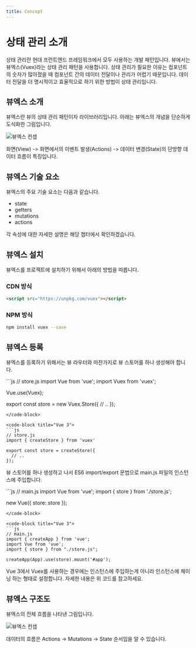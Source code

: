 ```yaml
---
title: Concept
---
```


# 상태 관리 소개

상태 관리란 현대 프런트엔드 프레임워크에서 모두 사용하는 개발 패턴입니다. 뷰에서는 뷰엑스(Vuex)라는 상태 관리 패턴을 사용합니다. 상태 관리가 필요한 이유는 컴포넌트의 숫자가 많아졌을 때 컴포넌트 간의 데이터 전달이나 관리가 어렵기 때문입니다. 데이터 전달을 더 명시적이고 효율적으로 하기 위한 방법이 상태 관리입니다.

## 뷰엑스 소개

뷰엑스란 뷰의 상태 관리 패턴이자 라이브러리입니다. 아래는 뷰엑스의 개념을 단순하게 도식화한 그림입니다.

![뷰엑스 컨셉](../.vuepress/public/images/vuex-concept.png)

화면(View) -> 화면에서의 이벤트 발생(Actions) -> 데이터 변경(State)의 단방향 데이터 흐름이 특징입니다.

## 뷰엑스 기술 요소

뷰엑스의 주요 기술 요소는 다음과 같습니다.

- state
- getters
- mutations
- actions

각 속성에 대한 자세한 설명은 해당 챕터에서 확인하겠습니다.

## 뷰엑스 설치

뷰엑스를 프로젝트에 설치하기 위해서 아래의 방법을 따릅니다.

### CDN 방식

```html
<script src="https://unpkg.com/vuex"></script>
```

### NPM 방식

```bash
npm install vuex --save
```

## 뷰엑스 등록

뷰엑스를 등록하기 위해서는 뷰 라우터와 마찬가지로 뷰 스토어를 하나 생성해야 합니다.

<code-group>
<code-block title="Vue 2">
```js
// store.js
import Vue from 'vue';
import Vuex from 'vuex';

Vue.use(Vuex);

export const store = new Vuex.Store({
  // ..
});
```
</code-block>

<code-block title="Vue 3">
```js
// store.js
import { createStore } from 'vuex'

export const store = createStore({
  // ..
});
```
</code-block>
</code-group>



뷰 스토어를 하나 생성하고 나서 ES6 import/export 문법으로 main.js 파일의 인스턴스에 주입합니다.

<code-group>
<code-block title="Vue 2">
```js
// main.js
import Vue from 'vue';
import { store } from './store.js';

new Vue({
  store: store
});
```
</code-block>

<code-block title="Vue 3">
```js
// main.js
import { createApp } from 'vue';
import Vue from 'vue';
import { store } from "./store.js";

createApp(App).use(store).mount('#app');
```
</code-block>
</code-group>

Vue 3에서 Vuex를 사용하는 경우에는 인스턴스에 주입하는게 아니라 인스턴스에 체이닝 하는 형태로 설정합니다. 자세한 내용은 위 코드를 참고하세요.

## 뷰엑스 구조도

뷰엑스의 전체 흐름을 나타낸 그림입니다.

![뷰엑스 컨셉](../.vuepress/public/images/vuex-flow.png)

데이터의 흐름은 Actions -> Mutations -> State 순서임을 알 수 있습니다.